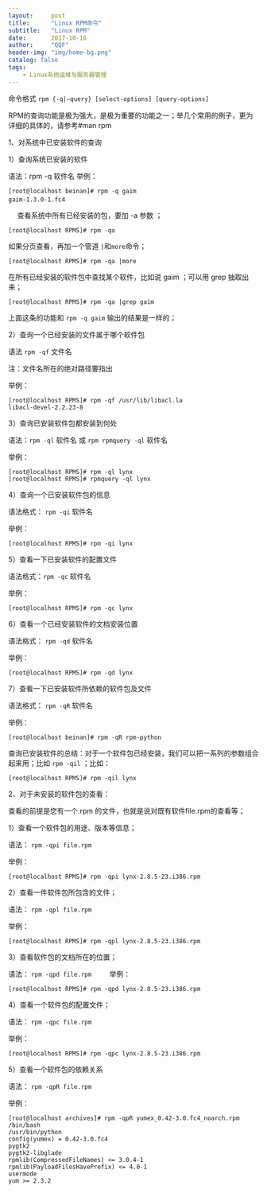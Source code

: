 ```yaml
---
layout:     post
title:      "Linux RPM命令"
subtitle:   "Linux RPM"
date:       2017-10-16
author:     "QQF"
header-img: "img/home-bg.png"
catalog: false
tags:
    - Linux系统运维与服务器管理
---
```


命令格式 `rpm {-q|–query} [select-options] [query-options]`

RPM的查询功能是极为强大，是极为重要的功能之一；举几个常用的例子，更为详细的具体的，请参考#man rpm

1、对系统中已安装软件的查询

1）查询系统已安装的软件

语法：rpm -q 软件名
举例：

```
[root@localhost beinan]# rpm -q gaim
gaim-1.3.0-1.fc4 　
```
　
查看系统中所有已经安装的包，要加 -a 参数 ；

```
[root@localhost RPMS]# rpm -qa
```

如果分页查看，再加一个管道 `|`和`more`命令；

```
[root@localhost RPMS]# rpm -qa |more
```

在所有已经安装的软件包中查找某个软件，比如说 gaim ；可以用 grep 抽取出来；

```
[root@localhost RPMS]# rpm -qa |grep gaim
```

上面这条的功能和 `rpm -q gaim` 输出的结果是一样的；

2）查询一个已经安装的文件属于哪个软件包

语法 `rpm -qf` 文件名

注：文件名所在的绝对路径要指出

举例：

```
[root@localhost RPMS]# rpm -qf /usr/lib/libacl.la
libacl-devel-2.2.23-8
```

3）查询已安装软件包都安装到何处

语法：`rpm -ql` 软件名 或 `rpm rpmquery -ql` 软件名

举例：

```
[root@localhost RPMS]# rpm -ql lynx
[root@localhost RPMS]# rpmquery -ql lynx
```

4）查询一个已安装软件包的信息

语法格式： `rpm -qi` 软件名

举例：

```
[root@localhost RPMS]# rpm -qi lynx
```

5）查看一下已安装软件的配置文件

语法格式：`rpm -qc` 软件名

举例：

```
[root@localhost RPMS]# rpm -qc lynx
```

6）查看一个已经安装软件的文档安装位置

语法格式： `rpm -qd` 软件名

举例：

```
[root@localhost RPMS]# rpm -qd lynx
```

7）查看一下已安装软件所依赖的软件包及文件

语法格式： `rpm -qR` 软件名

举例：

```
[root@localhost beinan]# rpm -qR rpm-python
```

查询已安装软件的总结：对于一个软件包已经安装，我们可以把一系列的参数组合起来用；比如 `rpm -qil` ；比如：

```
[root@localhost RPMS]# rpm -qil lynx
```

2、对于未安装的软件包的查看：

查看的前提是您有一个.rpm 的文件，也就是说对既有软件file.rpm的查看等；

1）查看一个软件包的用途、版本等信息；

语法： `rpm -qpi file.rpm`

举例：

```
[root@localhost RPMS]# rpm -qpi lynx-2.8.5-23.i386.rpm
```

2）查看一件软件包所包含的文件；

语法： `rpm -qpl file.rpm`

举例：

```
[root@localhost RPMS]# rpm -qpl lynx-2.8.5-23.i386.rpm
```

3）查看软件包的文档所在的位置；

语法： `rpm -qpd file.rpm`
　　
举例：

```　　
[root@localhost RPMS]# rpm -qpd lynx-2.8.5-23.i386.rpm
```

4）查看一个软件包的配置文件；

语法： `rpm -qpc file.rpm`

举例：

```
[root@localhost RPMS]# rpm -qpc lynx-2.8.5-23.i386.rpm
```

5）查看一个软件包的依赖关系

语法： `rpm -qpR file.rpm`

举例：

```
[root@localhost archives]# rpm -qpR yumex_0.42-3.0.fc4_noarch.rpm
/bin/bash
/usr/bin/python
config(yumex) = 0.42-3.0.fc4
pygtk2
pygtk2-libglade
rpmlib(CompressedFileNames) <= 3.0.4-1
rpmlib(PayloadFilesHavePrefix) <= 4.0-1
usermode
yum >= 2.3.2
```